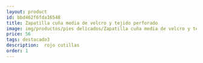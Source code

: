 ```yaml
---
layout: product
id: bbd462f6fda16548
title: Zapatilla cuña media de velcro y tejido perforado
image: img/productos/pies delicados/Zapatilla cuña media de velcro y tejido perforado=56=destacado3= rojo cutillas.webp
price: 56
tags: destacado3
description:  rojo cutillas
order: 1
---
```

